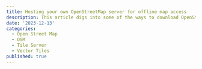 ```yaml
---
title: Hosting your own OpenStreetMap server for offline map access
description: This article digs into some of the ways to download OpenStreetMap(OSM) data and serve it via your own map tile server for offline map access
date: '2023-12-13'
categories:
  - Open Street Map
  - OSM
  - Tile Server
  - Vector Tiles
published: true
---
```

